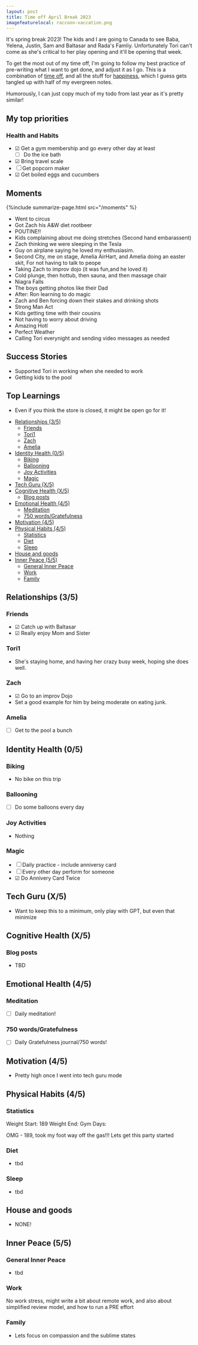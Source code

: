 ```yaml
---
layout: post
title: Time off April Break 2023
imagefeaturelocal: raccoon-vaccation.png
---
```


It's spring break 2023! The kids and I are going to Canada to see Baba, Yelena, Justin, Sam and Baltasar and Rada's Famliy. Unfortunately Tori can't come as she's critical to her play opening and it'll be opening that week.

To get the most out of my time off, I'm going to follow my best practice of pre-writing what I want to get done, and adjust it as I go. This is a combination of [time off](/time-off), and all the stuff for [happiness](/happy), which I guess gets tangled up with half of my evergreen notes.

Humorously, I can just copy much of my todo from last year as it's pretty similar!

## My top priorities

### Health and Habits

- ☑ Get a gym membership and go every other day at least
  - ☐ Do the ice bath
- ☑ Bring travel scale
- ☐ Get popcorn maker
- ☑ Get boiled eggs and cucumbers

## Moments

{%include summarize-page.html src="/moments" %}

- Went to circus
- Got Zach his A&W diet rootbeer
- POUTINE!!
- Kids complaining about me doing stretches (Second hand embarassent)
- Zach thinking we were sleeping in the Tesla
- Guy on airplane saying he loved my enthusiasim.
- Second City, me on stage, Amelia AirHart, and Amelia doing an easter skit, For not having to talk to peope
- Taking Zach to improv dojo (it was fun,and he loved it)
- Cold plunge, then hottub, then sauna, and then massage chair
- Niagra Falls
- The boys getting photos like their Dad
- After: Ron learning to do magic
- Zach and Ben forcing down their stakes and drinking shots
- Strong Man Act
- Kids getting time with their cousins
- Not having to worry about driving
- Amazing Hotl
- Perfect Weather
- Calling Tori everynight and sending video messages as needed

## Success Stories

- Supported Tori in working when she needed to work
- Getting kids to the pool

## Top Learnings

- Even if you think the store is closed, it might be open go for it!

<!-- prettier-ignore-start -->
<!-- vim-markdown-toc-start -->

- [Relationships (3/5)](#relationships-35)
  - [Friends](#friends)
  - [Tori1](#tori1)
  - [Zach](#zach)
  - [Amelia](#amelia)
- [Identity Health (0/5)](#identity-health-05)
  - [Biking](#biking)
  - [Ballooning](#ballooning)
  - [Joy Activities](#joy-activities)
  - [Magic](#magic)
- [Tech Guru (X/5)](#tech-guru-x5)
- [Cognitive Health (X/5)](#cognitive-health-x5)
  - [Blog posts](#blog-posts)
- [Emotional Health (4/5)](#emotional-health-45)
  - [Meditation](#meditation)
  - [750 words/Gratefulness](#750-wordsgratefulness)
- [Motivation (4/5)](#motivation-45)
- [Physical Habits (4/5)](#physical-habits-45)
  - [Statistics](#statistics)
  - [Diet](#diet)
  - [Sleep](#sleep)
- [House and goods](#house-and-goods)
- [Inner Peace (5/5)](#inner-peace-55)
  - [General Inner Peace](#general-inner-peace)
  - [Work](#work)
  - [Family](#family)

<!-- vim-markdown-toc-end -->
<!-- prettier-ignore-end -->

## Relationships (3/5)

### Friends

- ☑ Catch up with Baltasar
- ☑ Really enjoy Mom and Sister

### Tori1

- She's staying home, and having her crazy busy week, hoping she does well.

### Zach

- ☑ Go to an improv Dojo
- Set a good example for him by being moderate on eating junk.

### Amelia

- ☐ Get to the pool a bunch

## Identity Health (0/5)

### Biking

- No bike on this trip

### Ballooning

- ☐ Do some balloons every day

### Joy Activities

- Nothing

### Magic

- ☐ Daily practice - include anniversy card
- ☐ Every other day perform for someone
- ☑ Do Annivery Card Twice

## Tech Guru (X/5)

- Want to keep this to a minimum, only play with GPT, but even that minimize

## Cognitive Health (X/5)

### Blog posts

- TBD

## Emotional Health (4/5)

### Meditation

- ☐ Daily meditation!

### 750 words/Gratefulness

- ☐ Daily Gratefulness journal/750 words!

## Motivation (4/5)

- Pretty high once I went into tech guru mode

## Physical Habits (4/5)

### Statistics

Weight Start: 189
Weight End:
Gym Days:

OMG - 189, took my foot way off the gas!!! Lets get this party started

### Diet

- tbd

### Sleep

- tbd

## House and goods

- NONE!

## Inner Peace (5/5)

### General Inner Peace

- tbd

### Work

No work stress, might write a bit about remote work, and also about simplified review model, and how to run a PRE effort

### Family

- Lets focus on compassion and the sublime states
